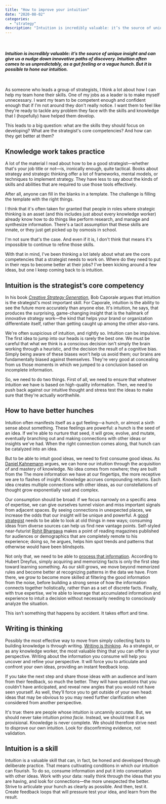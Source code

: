 ```yaml
---
title: "How to improve your intuition"
date: "2020-08-02"
categories:
  - "strategy"
description: "Intuition is incredibly valuable: it’s the source of unique insight and can give us a nudge down innovative paths of discovery. Intuition often comes to us unpredictably, as a gut feeling or a vague hunch. But it is possible to hone our intuition."
---
```


 

#### _Intuition is incredibly valuable: it’s the source of unique insight and can give us a nudge down innovative paths of discovery. Intuition often comes to us unpredictably, as a gut feeling or a vague hunch. But it is possible to hone our intuition._

 

As someone who leads a group of strategists, I think a lot about how I can help my team hone their skills. One of my jobs as a leader is to make myself unnecessary. I want my team to be competent enough and confident enough that if I'm not around they don't really notice. I want them to feel like they're ready to tackle any problem they face with the skills and knowledge that I (hopefully) have helped them develop.

This leads to a big question: what are the skills they should focus on developing? What are the strategist's core competencies? And how can they get better at them?

## Knowledge work takes practice

A lot of the material I read about how to be a good strategist—whether that's your job title or not—is, ironically enough, quite tactical. Books about strategy and strategic thinking offer a lot of frameworks, mental models, or techniques to implement strategy. They have less to say about the kinds of skills and abilities that are required to use those tools effectively.

After all, anyone can fill in the blanks in a template. The challenge is filling the template with the right things.

I think that it's often taken for granted that people in roles where strategic thinking is an asset (and this includes just about every knowledge worker) already know how to do things like perform research, and manage and synthesize information. There's a tacit assumption that these skills are innate, or they just get picked up by osmosis in school.

I'm not sure that's the case. And even if it is, I don't think that means it's impossible to continue to refine those skills.

With that in mind, I've been thinking a lot lately about what are the core competencies that a strategist needs to work on. Where do they need to put in their reps to become better at their jobs? I've been kicking around a few ideas, but one I keep coming back to is intuition.

## Intuition is the strategist’s core competency

In his book [_Creative Strategy Generation_](https://amzn.to/33jl7FZ), Bob Caporale argues that intuition is the strategist's most important skill. For Caporale, intuition is the ability to see the future more accurately than anyone else. It's intuition, he says, that produces the surprising, game-changing insight that is the hallmark of innovative strategy work—the kind that helps your brand or organization differentiate itself, rather than getting caught up among the other also-rans.

We're often suspicious of intuition, and rightly so. Intuition can be impulsive. The first idea to jump into our heads is rarely the best one. We must be careful that what we think is a conscious decision isn't simply the brain working through a heuristic, and the decision the result of a cognitive bias. Simply being aware of these biases won't help us avoid them; our brains are fundamentally biased against themselves. They're very good at concealing from us those moments in which we jumped to a conclusion based on incomplete information.

So, we need to do two things. First of all, we need to ensure that whatever intuition we have is based on high-quality information. Then, we need to push back against our intuitive thought and stress test the ideas to make sure that they're actually worthwhile.

## How to have better hunches

Intuition often manifests itself as a gut feeling—a hunch, or almost a sixth sense about something. These feelings are powerful: a hunch is the seed of an idea. If we're able to nurture that seed, it will grow, evolve, and mutate, eventually branching out and making connections with other ideas or insights we've had. When the right connection comes along, that hunch can be catalyzed into an idea.

But to be able to intuit good ideas, we need to first consume good ideas. As [Daniel Kahnemann](https://amzn.to/2D2QzO4) argues, we can hone our intuition through the acquisition of and mastery of knowledge. No idea comes from nowhere; they are built from the The more information we have at our fingertips, the more receptive we are to flashes of insight. Knowledge accrues compounding returns. Each idea creates multiple connections with other ideas, as our constellations of thought grow exponentially vast and complex.

Our consumption should be broad: if we focus narrowly on a specific area of expertise, we can give ourselves tunnel vision and miss important signals from adjacent spaces. By seeing connections in unexpected places, we increase the odds that our insight will be unique and powerful. A [good strategist](http://www.themoderniststudio.com/2018/04/23/how-does-a-design-strategist-think/) needs to be able to look at old things in new ways; consuming ideas from diverse sources can help us find new vantage points. Self-styled near-futurist [Rohit Bhargava](https://amzn.to/31cr04R) makes a point of reading magazines published for audiences or demographics that are completely remote to his experience; doing so, he argues, helps him spot trends and patterns that otherwise would have been blindspots.

Not only that, we need to be able to [process that information](https://mobydiction.ca/blog/my-personal-knowledge-management-system). According to Hubert Dreyfus, simply acquiring and memorizing facts is only the first step toward learning something. As our skill grows, we move beyond memorized rules and become better at recognizing patterns in the data we have. From there, we grow to become more skilled at filtering the good information from the noise, before building a strong sense of how the information connects together holistically, rather than as a set of discrete facts. Finally, with true expertise, we're able to leverage that accumulated information and experience to intuit a decision without necessarily needing to consciously analyze the situation.

This isn’t something that happens by accident. It takes effort and time.

## Writing is thinking

Possibly the most effective way to move from simply collecting facts to building knowledge is through writing. [Writing is thinking](https://mobydiction.ca/blog/ahrens-how-to-take-smart-notes-summary). As a strategist, or as any knowledge worker, the most valuable thing that you can offer is your perspective. Writing about the information you consume will help you uncover and refine your perspective. It will force you to articulate and confront your own ideas, providing an instant feedback loop.

If you take the next step and share those ideas with an audience and learn from their feedback, so much the better. They will have questions that you couldn’t have anticipated, and reveal new angles that you would not have seen yourself. As well, they’ll force you to get outside of your own head: ideas that may be obvious to you may need further clarification when considered from another perspective.

It's true: there are people whose intuition is uncannily accurate. But, we should never take intuition _prima facie_. Instead, we should treat it as provisional. Knowledge is never complete. We should therefore strive next to disprove our own intuition. Look for disconfirming evidence, not validation.

## Intuition is a skill

Intuition is a valuable skill that can, in fact, be honed and developed through deliberate practice. That means cultivating conditions in which our intuition can flourish. To do so, consume information and put it into conversation with other ideas. Work with your data: really think through the ideas that you are having, and look for connections—the more unexpected the better. Strive to articulate your hunch as clearly as possible. And then, test it. Create feedback loops that will pressure test your idea, and learn from the result.
